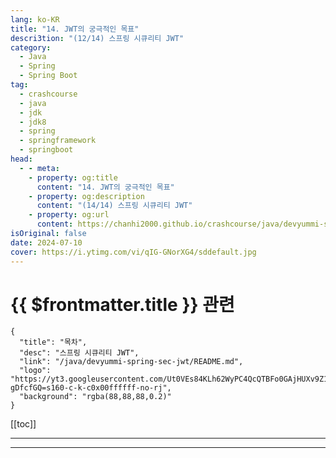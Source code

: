 ```yaml
---
lang: ko-KR
title: "14. JWT의 궁극적인 목표"
descri3tion: "(12/14) 스프링 시큐리티 JWT"
category: 
  - Java
  - Spring
  - Spring Boot
tag: 
  - crashcourse
  - java
  - jdk
  - jdk8
  - spring
  - springframework
  - springboot
head:
  - - meta:
    - property: og:title
      content: "14. JWT의 궁극적인 목표"
    - property: og:description
      content: "(14/14) 스프링 시큐리티 JWT"
    - property: og:url
      content: https://chanhi2000.github.io/crashcourse/java/devyummi-spring-sec-jwt/14.html
isOriginal: false
date: 2024-07-10
cover: https://i.ytimg.com/vi/qIG-GNorXG4/sddefault.jpg
---
```


# {{ $frontmatter.title }} 관련

```component VPCard
{
  "title": "목차",
  "desc": "스프링 시큐리티 JWT",
  "link": "/java/devyummi-spring-sec-jwt/README.md",
  "logo": "https://yt3.googleusercontent.com/Ut0VEs84KLh62WyPC4QcQTBFo0GAjHUXv9Z1YUYKAVBV0vbgp90HT68ejnZ0NncO1X-gDfcfGQ=s160-c-k-c0x00ffffff-no-rj",
  "background": "rgba(88,88,88,0.2)"
}
```

[[toc]]

---

<SiteInfo
  name="14. JWT의 궁극적인 목표"
  desc="(14/14) 스프링 시큐리티 JWT"
  url="https://devyummi.com/page?id=668e56d19c2abb62ff0b2987"
  logo="https://yt3.googleusercontent.com/Ut0VEs84KLh62WyPC4QcQTBFo0GAjHUXv9Z1YUYKAVBV0vbgp90HT68ejnZ0NncO1X-gDfcfGQ=s160-c-k-c0x00ffffff-no-rj"
  preview="https://i.ytimg.com/vi/qIG-GNorXG4/sddefault.jpg"/>

<!-- TODO: 작성 -->

<VidStack src="youtube/qIG-GNorXG4" />

<!-- 
<p>주관적으로 제가 했었던 생각을 공유하고자 작성한 글입니다. 개발 자체가 모든 방향에서 항상 정답일 수 없듯이 잘 이해해서 들어주시길 바랍니다.</p><p>&nbsp;</p><hr><h2>JWT를 깊게 생각하며</h2><p>JWT 공부를 시작했을 때 JWT를 왜 사용하는지를 잊어버려 한동안 고민에 잠겼고 결론을 찾아 헤매었던 적이 있습니다. 그 고민의 흐름과 주관적인 결론을 남깁니다.</p><p>&nbsp;</p><ul><li><span class="notion-enable-hover" data-token-index="0"><strong>JWT의 STATELESS 상태에 대한 집착</strong></span></li></ul><p style="margin-left:40px;">시큐리티 JWT config를 구성하며 STATELESS 상태에 초점이 맞추어졌습니다.</p><p style="margin-left:40px;">(JWT 구현을 위해 STATELESS 상태가 필요하지만 STATELESS에 집착해야 하는건 아닙니다. 따라서 여기서 포인트 자체를 놓쳤습니다. 아무튼 이 과정을 작성하며 STATELESS 상태에 광적으로 집착을 하였습니다.)</p><p>&nbsp;</p><ul><li><span class="notion-enable-hover" data-token-index="0"><strong>토큰 탈취의 문제 - Refresh 토큰의 도입과 Refresh 토큰도 동일한 상황</strong></span></li></ul><p style="margin-left:40px;">이때 부터 의문 사항이 생기게 되는 시발점입니다. JWT 자체가 세션 대비 토큰을 탈취 당했을때의 위험성이 큽니다.</p><p style="margin-left:40px;">따라서 Refresh, Access라는 2가지의 토큰을 발급해주는데 Refresh 토큰 요청 주기 자체가 길기 때문에 탈취 당할 확률은 낮지만 탈취 당할 수 있다 입니다.</p><p style="margin-left:40px;">이제 이 문제에 대한 여러 상황이 발생합니다.</p><p style="margin-left:40px;">&nbsp;</p><ul><li><span class="notion-enable-hover" data-token-index="0"><strong>토큰이 탈취 되었을때 서버의 제어권과 로그아웃 문제 등등</strong></span></li></ul><p style="margin-left:40px;">토큰이 탈취되면 만료 기간 까지 서버측은 고통을 받습니다. 따라서 서버 비밀키를 변경하는 상황까지 도달하게 됩니다.</p><p style="margin-left:40px;">프론트 서버측 로그아웃을 구현하여도 이미 토큰을 복제 했다면 계속 서버에 접속할 수 있기 때문에 여전히 문제가 있습니다.</p><p style="margin-left:40px;">이를 위해 서버측 Redis와 같은 저장소에 발급한 Refresh 토큰을 저장한다는 구현들이 많았습니다. 그래서 로그아웃 상태거나 탈취된 토큰은 Redis 서버에서 제거하여 앞으로 Access 토큰 재발급이 불가능하도록 설정하는 것이었습니다.</p><p style="margin-left:40px;">&nbsp;</p><ul><li><span class="notion-enable-hover" data-token-index="0"><strong>깊은 고민의 발생 - 모순?</strong></span></li></ul><p style="margin-left:40px;">Refresh들을 저장하기 위한 Redis를 도입해버리면 사실상 세션 클러스터링을 작업하고 세션 방식을 사용하는 것이 좋지 않을까? STATELESS 작업을 했지만 다른 곳에서 상태 저장이 생겨버리네? (사실 엄밀하게는 아니지만 비슷한 맥락으로)</p><p style="margin-left:40px;">아무튼 여기까지해서 많은 고민을 했고 탈취를 막으면서도 Redis를 도입하지 않을 방법에 대해서 한가지 방법을 떠올렸습니다.</p><p>&nbsp;</p><ul><li><span class="notion-enable-hover" data-token-index="0"><strong>IP 검증을 해보자 - 실패</strong></span></li></ul><p style="margin-left:40px;"><span class="notion-enable-hover" data-token-index="0">처음 로그인이 요청된 IP를 JWT에 담아 매번 요청이 올때마다 JWT의 IP와 요청 IP가 동일한지 검증을 진행하는 방법을 구상했는데 사용자들의 단말기는 IP값이 동적으로 자주 변경되기 때문에 문제가 되어 실패했습니다.</span></p><p>&nbsp;</p><p style="margin-left:40px;">그래서 고민의 굴레에 빠졌습니다.</p><p style="margin-left:40px;">STATELESS → 그런데 Redis → 그럼 차라리 세션 → 왜 JWT를 사용했지?</p><p>&nbsp;</p><hr><h2>JWT를 왜 사용하는가?</h2><ul><li><span class="notion-enable-hover" data-token-index="0"><strong>독일의 철학자 한나 아렌트의 “만드는 사람과 만드는 동물” → 나는 만드는 동물인가?</strong></span></li></ul><p style="margin-left:40px;">위와 같이 꼬리에 꼬리를 무는 고민에 해답은 목표가 무엇인지 판단하는 것이었다.</p><p style="margin-left:40px;">한나 아렌트에 의하면 인간은 어떤 일에 몰두하는 존재지만 동시에 판단하는 존재인 “만드는 사람”이다. 우리가 JWT의 목적을 확인하지 않고 구현에만 열중한다면 무엇을 하는지도 모르는 “만드는 동물”에 불과하다. 따라서 JWT의 STATELESS한 상태에만 목적을 두는 것이 아닌 JWT가 왜 필요한지를 생각했고 해답을 찾았다.</p><p>&nbsp;</p><hr><h2>JWT를 사용한 이유</h2><ul><li><span class="notion-enable-hover" data-token-index="0"><strong>모바일 앱</strong></span></li></ul><p style="margin-left:40px;"><span class="notion-enable-hover" data-token-index="0">JWT가 사용된 주 이유는 결국 모바일 앱의 등장입니다. 모바일 앱의 특성상 주로 JWT 방식으로 인증/인가를 진행합니다. 결국 STATLESS는 부수적인 효과였습니다.</span></p><p>&nbsp;</p><ul><li><span class="notion-enable-hover" data-token-index="0"><strong>모바일 앱에서의 로그아웃</strong></span></li></ul><p style="margin-left:40px;"><span class="notion-enable-hover" data-token-index="0">모바일 앱에서는 JWT 탈취 우려가 거의 없기 때문에 앱단에서 로그아웃을 진행하여 JWT 자체를 제거해버리면 서버측에선 추가 조치도 필요가 없습니다. (토큰 자체가 확실하게 없어졌다는 보장이 되기 때문에)</span></p><p>&nbsp;</p><ul><li><span class="notion-enable-hover" data-token-index="0"><strong>장시간 로그인과 세션</strong></span></li></ul><p style="margin-left:40px;"><span class="notion-enable-hover" data-token-index="0">장기간 동안 로그인 상태를 유지하려고 세션 설정을 하면 서버 측 부하가 많이 가기 때문에 JWT 방식을 이용하는 것도 한 방법입니다.</span></p><p>&nbsp;</p><hr><h2>API 서버에서 Refresh 토큰을 저장하여 어느 정도의 상태(STATE)를 만드는 이유</h2><p>이제는 상태를 남기는것에 대해서 큰 고민은 없어졌습니다. JWT의 목적이 STATELESS가 아니기 때문이니까요.</p><p>&nbsp;</p><hr>
-->

---

<TagLinks />